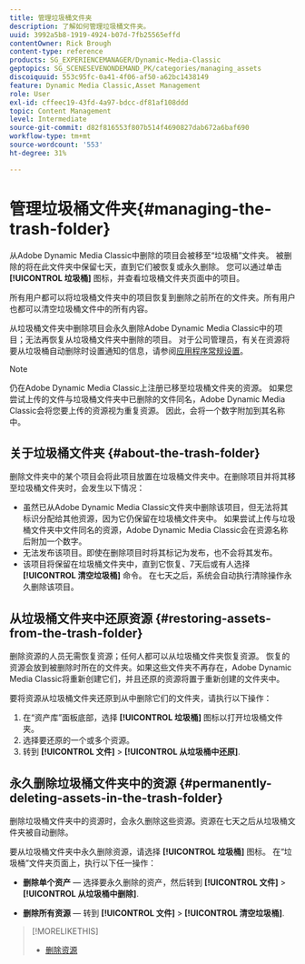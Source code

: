 ```yaml
---
title: 管理垃圾桶文件夹
description: 了解如何管理垃圾桶文件夹。
uuid: 3992a5b8-1919-4924-b07d-7fb25565effd
contentOwner: Rick Brough
content-type: reference
products: SG_EXPERIENCEMANAGER/Dynamic-Media-Classic
geptopics: SG_SCENESEVENONDEMAND_PK/categories/managing_assets
discoiquuid: 553c95fc-0a41-4f06-af50-a62bc1438149
feature: Dynamic Media Classic,Asset Management
role: User
exl-id: cffeec19-43fd-4a97-bdcc-df81af108ddd
topic: Content Management
level: Intermediate
source-git-commit: d82f816553f807b514f4690827dab672a6baf690
workflow-type: tm+mt
source-wordcount: '553'
ht-degree: 31%

---
```


# 管理垃圾桶文件夹{#managing-the-trash-folder}

从Adobe Dynamic Media Classic中删除的项目会被移至“垃圾桶”文件夹。 被删除的将在此文件夹中保留七天，直到它们被恢复或永久删除。 您可以通过单击 **[!UICONTROL 垃圾桶]** 图标，并查看垃圾桶文件夹页面中的项目。

所有用户都可以将垃圾桶文件夹中的项目恢复到删除之前所在的文件夹。所有用户也都可以清空垃圾桶文件中的所有内容。

从垃圾桶文件夹中删除项目会永久删除Adobe Dynamic Media Classic中的项目；无法再恢复从垃圾桶文件夹中删除的项目。 对于公司管理员，有关在资源将要从垃圾桶自动删除时设置通知的信息，请参阅[应用程序常规设置](application-setup.md#general_settings)。

>[!NOTE]
>
>仍在Adobe Dynamic Media Classic上注册已移至垃圾桶文件夹的资源。 如果您尝试上传的文件与垃圾桶文件夹中已删除的文件同名，Adobe Dynamic Media Classic会将您要上传的资源视为重复资源。 因此，会将一个数字附加到其名称中。

## 关于垃圾桶文件夹 {#about-the-trash-folder}

删除文件夹中的某个项目会将此项目放置在垃圾桶文件夹中。在删除项目并将其移至垃圾桶文件夹时，会发生以下情况：

* 虽然已从Adobe Dynamic Media Classic文件夹中删除该项目，但无法将其标识分配给其他资源，因为它仍保留在垃圾桶文件夹中。 如果尝试上传与垃圾桶文件夹中文件同名的资源，Adobe Dynamic Media Classic会在资源名称后附加一个数字。
* 无法发布该项目。即使在删除项目时将其标记为发布，也不会将其发布。
* 该项目将保留在垃圾桶文件夹中，直到它恢复、7天后或有人选择 **[!UICONTROL 清空垃圾桶]** 命令。 在七天之后，系统会自动执行清除操作永久删除该项目。

## 从垃圾桶文件夹中还原资源 {#restoring-assets-from-the-trash-folder}

删除资源的人员无需恢复资源；任何人都可以从垃圾桶文件夹恢复资源。 恢复的资源会放到被删除时所在的文件夹。如果这些文件夹不再存在，Adobe Dynamic Media Classic将重新创建它们，并且还原的资源将置于重新创建的文件夹中。

要将资源从垃圾桶文件夹还原到从中删除它们的文件夹，请执行以下操作：

1. 在“资产库”面板底部，选择 **[!UICONTROL 垃圾桶]** 图标以打开垃圾桶文件夹。
1. 选择要还原的一个或多个资源。
1. 转到 **[!UICONTROL 文件]** > **[!UICONTROL 从垃圾桶中还原]**.

## 永久删除垃圾桶文件夹中的资源 {#permanently-deleting-assets-in-the-trash-folder}

删除垃圾桶文件夹中的资源时，会永久删除这些资源。资源在七天之后从垃圾桶文件夹被自动删除。

要从垃圾桶文件夹中永久删除资源，请选择 **[!UICONTROL 垃圾桶]** 图标。 在“垃圾桶”文件夹页面上，执行以下任一操作：

* **删除单个资产**  — 选择要永久删除的资产，然后转到 **[!UICONTROL 文件]** > **[!UICONTROL 从垃圾桶中删除]**.

* **删除所有资源**  — 转到 **[!UICONTROL 文件]** > **[!UICONTROL 清空垃圾桶]**.

>[!MORELIKETHIS]
>
>* [删除资源](moving-renaming-deleting-assets.md#delete_assets)
